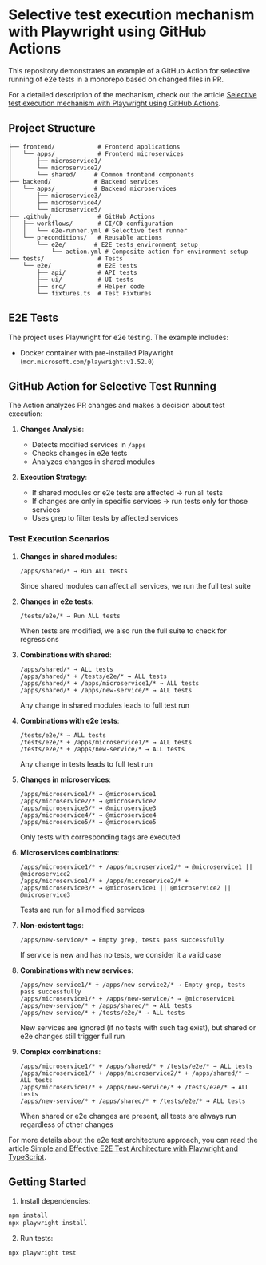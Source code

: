 # Selective test execution mechanism with Playwright using GitHub Actions

This repository demonstrates an example of a GitHub Action for selective running of e2e tests in a monorepo based on changed files in PR.

For a detailed description of the mechanism, check out the article [Selective test execution mechanism with Playwright using GitHub Actions](https://dev.to/denis_skvortsov/selective-test-execution-mechanism-with-playwright-using-github-actions-862).

## Project Structure

```
├── frontend/            # Frontend applications
│   └── apps/            # Frontend microservices
│       ├── microservice1/
│       └── microservice2/
│       └── shared/     # Common frontend components
├── backend/            # Backend services
│   └── apps/           # Backend microservices
│       ├── microservice3/
│       ├── microservice4/
│       └── microservice5/
├── .github/             # GitHub Actions
│   ├── workflows/       # CI/CD configuration
│   │   └── e2e-runner.yml # Selective test runner
│   └── preconditions/   # Reusable actions
│       └── e2e/        # E2E tests environment setup
│           └── action.yml # Composite action for environment setup
└── tests/               # Tests
    └── e2e/             # E2E tests
        ├── api/         # API tests
        ├── ui/          # UI tests
        ├── src/         # Helper code
        └── fixtures.ts  # Test Fixtures
```

## E2E Tests

The project uses Playwright for e2e testing. The example includes:
- Docker container with pre-installed Playwright (`mcr.microsoft.com/playwright:v1.52.0`)

## GitHub Action for Selective Test Running

The Action analyzes PR changes and makes a decision about test execution:

1. **Changes Analysis**:
   - Detects modified services in `/apps`
   - Checks changes in e2e tests
   - Analyzes changes in shared modules

2. **Execution Strategy**:
   - If shared modules or e2e tests are affected → run all tests
   - If changes are only in specific services → run tests only for those services
   - Uses grep to filter tests by affected services

### Test Execution Scenarios

1. **Changes in shared modules**:
   ```
   /apps/shared/* → Run ALL tests
   ```
   Since shared modules can affect all services, we run the full test suite

2. **Changes in e2e tests**:
   ```
   /tests/e2e/* → Run ALL tests
   ```
   When tests are modified, we also run the full suite to check for regressions

3. **Combinations with shared**:
   ```
   /apps/shared/* → ALL tests
   /apps/shared/* + /tests/e2e/* → ALL tests
   /apps/shared/* + /apps/microservice1/* → ALL tests
   /apps/shared/* + /apps/new-service/* → ALL tests
   ```
   Any change in shared modules leads to full test run

4. **Combinations with e2e tests**:
   ```
   /tests/e2e/* → ALL tests
   /tests/e2e/* + /apps/microservice1/* → ALL tests
   /tests/e2e/* + /apps/new-service/* → ALL tests
   ```
   Any change in tests leads to full test run

5. **Changes in microservices**:
   ```
   /apps/microservice1/* → @microservice1
   /apps/microservice2/* → @microservice2
   /apps/microservice3/* → @microservice3
   /apps/microservice4/* → @microservice4
   /apps/microservice5/* → @microservice5
   ```
   Only tests with corresponding tags are executed

6. **Microservices combinations**:
   ```
   /apps/microservice1/* + /apps/microservice2/* → @microservice1 || @microservice2
   /apps/microservice1/* + /apps/microservice2/* + /apps/microservice3/* → @microservice1 || @microservice2 || @microservice3
   ```
   Tests are run for all modified services

7. **Non-existent tags**:
   ```
   /apps/new-service/* → Empty grep, tests pass successfully
   ```
   If service is new and has no tests, we consider it a valid case

8. **Combinations with new services**:
   ```
   /apps/new-service1/* + /apps/new-service2/* → Empty grep, tests pass successfully
   /apps/microservice1/* + /apps/new-service/* → @microservice1
   /apps/new-service/* + /apps/shared/* → ALL tests
   /apps/new-service/* + /tests/e2e/* → ALL tests
   ```
   New services are ignored (if no tests with such tag exist), but shared or e2e changes still trigger full run

9. **Complex combinations**:
   ```
   /apps/microservice1/* + /apps/shared/* + /tests/e2e/* → ALL tests
   /apps/microservice1/* + /apps/microservice2/* + /apps/shared/* → ALL tests
   /apps/microservice1/* + /apps/new-service/* + /tests/e2e/* → ALL tests
   /apps/new-service/* + /apps/shared/* + /tests/e2e/* → ALL tests
   ```
   When shared or e2e changes are present, all tests are always run regardless of other changes

For more details about the e2e test architecture approach, you can read the article [Simple and Effective E2E Test Architecture with Playwright and TypeScript](https://www.linkedin.com/pulse/simple-effective-e2e-test-architecture-playwright-denis-skvortsov-hv5pf/).

## Getting Started

1. Install dependencies:
```bash
npm install
npx playwright install
```

2. Run tests:
```bash
npx playwright test
```
